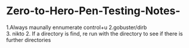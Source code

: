 # Zero-to-Hero-Pen-Testing-Notes-

1.Always maunally ennumerate control+u 
2.gobuster/dirb  
3. nikto 
2. If a directory is find, re run with the directory to see if there is further directories 
